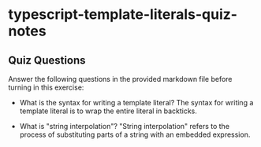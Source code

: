 # typescript-template-literals-quiz-notes

## Quiz Questions

Answer the following questions in the provided markdown file before turning in this exercise:

- What is the syntax for writing a template literal?
  The syntax for writing a template literal is to wrap the entire literal in backticks.

- What is "string interpolation"?
  "String interpolation" refers to the process of substituting parts of a string with an embedded expression.
